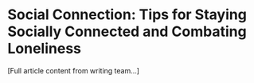 # Social Connection: Tips for Staying Socially Connected and Combating Loneliness

[Full article content from writing team...]